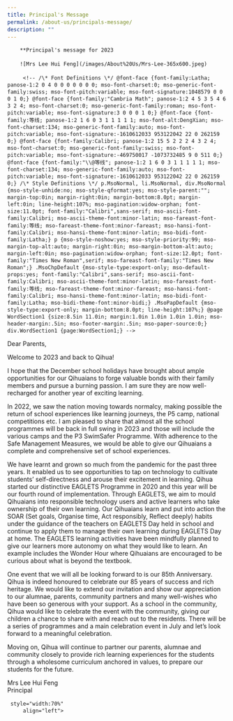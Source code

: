 ```yaml
---
title: Principal's Message
permalink: /about-us/principals-message/
description: ""
---
```


		 
		 
		**Principal's message for 2023
		
		![Mrs Lee Hui Feng](/images/About%20Us/Mrs-Lee-365x600.jpeg)
		
         <!-- /\* Font Definitions \*/ @font-face {font-family:Latha; panose-1:2 0 4 0 0 0 0 0 0 0; mso-font-charset:0; mso-generic-font-family:swiss; mso-font-pitch:variable; mso-font-signature:1048579 0 0 0 1 0;} @font-face {font-family:"Cambria Math"; panose-1:2 4 5 3 5 4 6 3 2 4; mso-font-charset:0; mso-generic-font-family:roman; mso-font-pitch:variable; mso-font-signature:3 0 0 0 1 0;} @font-face {font-family:等线; panose-1:2 1 6 0 3 1 1 1 1 1; mso-font-alt:DengXian; mso-font-charset:134; mso-generic-font-family:auto; mso-font-pitch:variable; mso-font-signature:-1610612033 953122042 22 0 262159 0;} @font-face {font-family:Calibri; panose-1:2 15 5 2 2 2 4 3 2 4; mso-font-charset:0; mso-generic-font-family:swiss; mso-font-pitch:variable; mso-font-signature:-469750017 -1073732485 9 0 511 0;} @font-face {font-family:"\\@等线"; panose-1:2 1 6 0 3 1 1 1 1 1; mso-font-charset:134; mso-generic-font-family:auto; mso-font-pitch:variable; mso-font-signature:-1610612033 953122042 22 0 262159 0;} /\* Style Definitions \*/ p.MsoNormal, li.MsoNormal, div.MsoNormal {mso-style-unhide:no; mso-style-qformat:yes; mso-style-parent:""; margin-top:0in; margin-right:0in; margin-bottom:8.0pt; margin-left:0in; line-height:107%; mso-pagination:widow-orphan; font-size:11.0pt; font-family:"Calibri",sans-serif; mso-ascii-font-family:Calibri; mso-ascii-theme-font:minor-latin; mso-fareast-font-family:等线; mso-fareast-theme-font:minor-fareast; mso-hansi-font-family:Calibri; mso-hansi-theme-font:minor-latin; mso-bidi-font-family:Latha;} p {mso-style-noshow:yes; mso-style-priority:99; mso-margin-top-alt:auto; margin-right:0in; mso-margin-bottom-alt:auto; margin-left:0in; mso-pagination:widow-orphan; font-size:12.0pt; font-family:"Times New Roman",serif; mso-fareast-font-family:"Times New Roman";} .MsoChpDefault {mso-style-type:export-only; mso-default-props:yes; font-family:"Calibri",sans-serif; mso-ascii-font-family:Calibri; mso-ascii-theme-font:minor-latin; mso-fareast-font-family:等线; mso-fareast-theme-font:minor-fareast; mso-hansi-font-family:Calibri; mso-hansi-theme-font:minor-latin; mso-bidi-font-family:Latha; mso-bidi-theme-font:minor-bidi;} .MsoPapDefault {mso-style-type:export-only; margin-bottom:8.0pt; line-height:107%;} @page WordSection1 {size:8.5in 11.0in; margin:1.0in 1.0in 1.0in 1.0in; mso-header-margin:.5in; mso-footer-margin:.5in; mso-paper-source:0;} div.WordSection1 {page:WordSection1;} -->

Dear Parents,  
  
Welcome to 2023 and back to Qihua!  
  
I hope that the December school holidays have brought about ample opportunities for our Qihuaians to forge valuable bonds with their family members and pursue a burning passion. I am sure they are now well-recharged for another year of exciting learning.

In 2022, we saw the nation moving towards normalcy, making possible the return of school experiences like learning journeys, the P5 camp, national competitions etc. I am pleased to share that almost all the school programmes will be back in full swing in 2023 and those will include the various camps and the P3 SwimSafer Programme. With adherence to the Safe Management Measures, we would be able to give our Qihuaians a complete and comprehensive set of school experiences.

We have learnt and grown so much from the pandemic for the past three years. It enabled us to see opportunities to tap on technology to cultivate students’ self-directness and arouse their excitement in learning. Qihua started our distinctive EAGLETS Programme in 2020 and this year will be our fourth round of implementation. Through EAGLETS, we aim to mould Qihuaians into responsible technology users and active learners who take ownership of their own learning. Our Qihuaians learn and put into action the SOAR (Set goals, Organise time, Act responsibly, Reflect deeply) habits under the guidance of the teachers on EAGLETS Day held in school and continue to apply them to manage their own learning during EAGLETS Day at home. The EAGLETS learning activities have been mindfully planned to give our learners more autonomy on what they would like to learn. An example includes the Wonder Hour where Qihuaians are encouraged to be curious about what is beyond the textbook.

One event that we will all be looking forward to is our 85th Anniversary. Qihua is indeed honoured to celebrate our 85 years of success and rich heritage. We would like to extend our invitation and show our appreciation to our alumnae, parents, community partners and many well-wishes who have been so generous with your support. As a school in the community, Qihua would like to celebrate the event with the community, giving our children a chance to share with and reach out to the residents. There will be a series of programmes and a main celebration event in July and let’s look forward to a meaningful celebration.

Moving on, Qihua will continue to partner our parents, alumnae and community closely to provide rich learning experiences for the students through a wholesome curriculum anchored in values, to prepare our students for the future.

Mrs Lee Hui Feng  
Principal








     style="width:70%"
		 align="left">